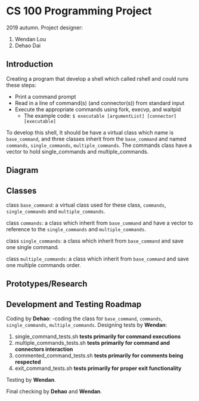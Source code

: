 # CS 100 Programming Project
2019 autumn.
Project designer:
1. Wendan Lou
2. Dehao Dai
## Introduction
Creating a program that develop a shell which called rshell and could runs these steps:
- Print a command prompt
- Read in a line of command(s) (and connector(s)) from standard input
- Execute the appropriate commands using fork, execvp, and waitpid
  - The example code: 
  `$ executable [argumentList] [connector] [executable]`
  
To develop this shell, It should be have a virtual class which name is `base_command`, and three classes inherit from the `base_command` and named `commands`, `single_commands`, `multiple_commands`. The commands class have a vector to hold single_commands and multiple_commands. 
## Diagram

## Classes
class `base_command`: a virtual class used for these class, `commands`, `single_commands` and `multiple_commands`.

class `commands`: a class which inherit from `base_command` and have a vector to reference to the `single_commands` and `multiple_commands`.

class `single_commands`: a class which inherit from `base_command` and save one single command.

class `multiple_commands`: a class which inherit from `base_command` and save one multiple commands order.
## Prototypes/Research

## Development and Testing Roadmap
Coding by **Dehao**:
-coding the class for `base_command`, `commands`, `single_commands`, `multiple_commands`.
Designing tests by **Wendan**:
1. single_command_tests.sh **tests primarily for command executions**
2. multiple_commands_tests.sh **tests primarily for command and connectors interaction**
3. commented_command_tests.sh **tests primarily for comments being respected**
4. exit_command_tests.sh **tests primarily for proper exit functionality**

Testing by **Wendan**.

Final checking by **Dehao** and **Wendan**.
